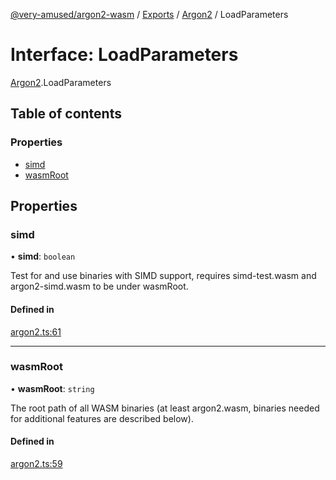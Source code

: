 [@very-amused/argon2-wasm](../README.md) / [Exports](../modules.md) / [Argon2](../modules/Argon2.md) / LoadParameters

# Interface: LoadParameters

[Argon2](../modules/Argon2.md).LoadParameters

## Table of contents

### Properties

- [simd](Argon2.LoadParameters.md#simd)
- [wasmRoot](Argon2.LoadParameters.md#wasmroot)

## Properties

### simd

• **simd**: `boolean`

Test for and use binaries with SIMD support, requires simd-test.wasm and argon2-simd.wasm to be under wasmRoot.

#### Defined in

[argon2.ts:61](https://github.com/very-amused/argon2-wasm/blob/bdc7c7a/src/argon2.ts#L61)

___

### wasmRoot

• **wasmRoot**: `string`

The root path of all WASM binaries (at least argon2.wasm, binaries needed for additional features are described below).

#### Defined in

[argon2.ts:59](https://github.com/very-amused/argon2-wasm/blob/bdc7c7a/src/argon2.ts#L59)
